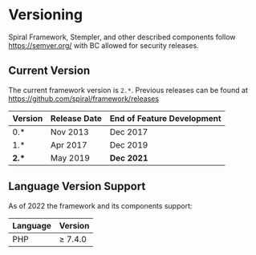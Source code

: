 # Versioning

Spiral Framework, Stempler, and other described components follow 
https://semver.org/ with BC allowed for security releases.

## Current Version

The current framework version is `2.*`. Previous releases can be found at 
https://github.com/spiral/framework/releases

| Version    | Release Date | End of Feature Development |
|------------|--------------|----------------------------|
| 0.*        | Nov 2013     | Dec 2017                   |
| 1.*        | Apr 2017     | Dec 2019                   |
| <b>2.*</b> | May 2019     | **Dec 2021**               |

## Language Version Support

As of 2022 the framework and its components support:

| Language | Version |
|----------|---------|
| PHP      | ≥ 7.4.0 |
